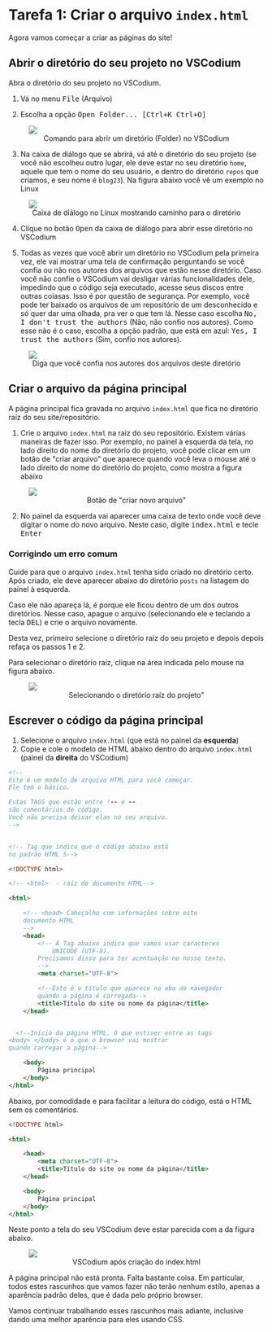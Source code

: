 # Tarefa 1: Criar o arquivo <code>index.html</code>

Agora vamos começar a criar as páginas do site! 


## Abrir o diretório do seu projeto no VSCodium

Abra o diretório do seu projeto no VSCodium.

1. Vá no menu <kbd>File</kbd> (Arquivo)

2. Escolha a opção <kbd>Open Folder... [Ctrl+K Ctrl+O]</kbd>

<figure>
<img src="../img/vscodium/vscodium-open-folder.png" />
<figcaption style = "text-align: center">Comando para abrir um diretório (Folder) no VSCodium</figcaption>
</figure>

3. Na caixa de diálogo que se abrirá, vá até o diretório do seu projeto (se você não escolheu outro lugar, ele deve estar no seu diretório <code>home</code>, aquele que tem o nome do seu usuário, e dentro do diretório <code>repos</code> que criamos, e seu nome é <code>blog23</code>). Na figura abaixo você vê um exemplo no Linux

<figure>
<img src="../img/vscodium/vscodium-open-folder-blog23.png" />
<figcaption style = "text-align: center">Caixa de diálogo no Linux mostrando caminho para o diretório</figcaption>
</figure>

4. Clique no botão <kbd>Open</kbd> da caixa de diálogo para abrir esse diretório no VSCodium

5. Todas as vezes que você abrir um diretório no VSCodium pela primeira vez, ele vai mostrar uma tela de confirmação perguntando se você confia ou não nos autores dos arquivos que estão nesse diretório. Caso você não confie o VSCodium vai desligar várias funcionalidades dele, impedindo que o código seja executado, acesse seus discos entre outras coiasas. Isso é por questão de segurança. Por exemplo, você pode ter baixado os arquivos de um repositório de um desconhecido e só quer dar uma olhada, pra ver o que tem lá. Nesse caso escolha <kbd>No, I don't trust the authors</kbd> (Não, não confio nos autores). Como esse não é o caso, escolha a opção padrão, que está em azul: <kbd>Yes, I trust the authors</kbd> (Sim, confio nos autores).

<figure>
<img src="../img/vscodium/vscodium-trust-authors.png" />
<figcaption style = "text-align: center">Diga que você confia nos autores dos arquivos deste diretório</figcaption>
</figure>

## Criar o arquivo da página principal

A página principal fica gravada no arquivo <code>index.html</code> que fica no diretório raíz do seu site/repositório.

1. Crie o arquivo <code>index.html</code> na raíz do seu repositório. Existem várias maneiras de fazer isso. Por exemplo, no painel à esquerda da tela, no lado direito do nome do diretório do projeto, você pode clicar em um botão de "criar arquivo" que aparece quando você leva o mouse até o lado direito do nome do diretório do projeto, como mostra a figura abaixo

<figure>
<img src="../img/vscodium/vscodium-novo-arquivo.png" />
<figcaption style = "text-align: center">Botão de "criar novo arquivo"</figcaption>
</figure>

2. No painel da esquerda vai aparecer uma caixa de texto onde você deve digitar o nome do novo arquivo. Neste caso, digite <kbd>index.html</kbd> e tecle <kbd>Enter</kbd>


### Corrigindo um erro comum

Cuide para que o arquivo <code>index.html</code> tenha sido criado no diretório certo. Após criado, ele deve aparecer abaixo do diretório <code>posts</code> na listagem do painel à esquerda.

Caso ele não apareça lá, é porque ele ficou dentro de um dos outros diretórios. Nesse caso, apague o arquivo (selecionando ele e teclando a tecla <kbd>DEL</kbd>) e crie o arquivo novamente.

Desta vez, primeiro selecione o diretório raíz do seu projeto e depois depois refaça os passos 1 e 2.

Para selecionar o diretório raíz, clique na área indicada pelo mouse na figura abaixo.
<figure>
<img src="../img/vscodium/vscodium-selecionar-diretorio-raiz.png" />
<figcaption style = "text-align: center">Selecionando o diretório raíz do projeto"</figcaption>
</figure>



## Escrever o código da página principal

1. Selecione o arquivo <code>index.html</code> (que está no painel da **esquerda**)
1. Copie e cole o modelo de HTML abaixo dentro do arquivo <code>index.html</code> (painel da **direita** do VSCodium)

``` HTML
<!--
Este é um modelo de arquivo HTML para você começar.
Ele tem o básico.

Estas TAGS que estão entre !-- e --
são comentários de código.
Você não precisa deixar elas no seu arquivo.
-->


<!-- Tag que indica que o código abaixo está
no padrão HTML 5-->

<!DOCTYPE html>

<!-- <html>  - raíz do documento HTML-->

<html>

    <!-- <head> Cabeçalho com informações sobre este
    documento HTML
    -->
    <head>
        <!-- A Tag abaixo indica que vamos usar caracteres
            UNICODE (UTF-8).
        Precisamos disso para ter acentuação no nosso texto.
        -->
        <meta charset="UTF-8">

        <!--Este é o título que aparece na aba do navegador
        quando a página é carregada-->    
        <title>Título do site ou nome da página</title>    
    </head>


  <!--Início da página HTML. O que estiver entre as tags
<body> </body> é o que o browser vai mostrar
quando carregar a página-->

    <body>
        Página principal
    </body>
</html>
```

Abaixo, por comodidade e para facilitar a leitura do código, está o HTML sem os comentários.

``` html
<!DOCTYPE html>

<html>

    <head>
        <meta charset="UTF-8">
        <title>Título do site ou nome da página</title>    
    </head>

    <body>
        Página principal
    </body>
</html>
```

Neste ponto a tela do seu VSCodium deve estar parecida com a da figura abaixo.

<figure>
<img src="../img/vscodium/vscodium-index-html.png" />
<figcaption style = "text-align: center">VSCodium após criação do index.html</figcaption>
</figure>

A página principal não está pronta. Falta bastante coisa. Em particular, todos estes rascunhos que vamos fazer não terão nenhum estilo, apenas a aparência padrão deles, que é dada pelo próprio browser. 

Vamos continuar trabalhando esses rascunhos mais adiante, inclusive dando uma melhor aparência para eles usando CSS.